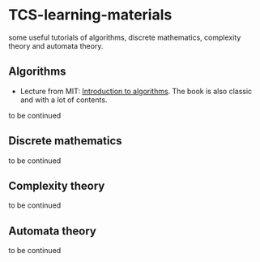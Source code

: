 # TCS-learning-materials
some useful tutorials of algorithms, discrete mathematics, complexity theory and automata theory.

## Algorithms

* Lecture from MIT: [Introduction to algorithms](https://ocw.mit.edu/courses/6-006-introduction-to-algorithms-fall-2011/pages/lecture-notes/). The book is also classic and with a lot of contents.

to be continued

## Discrete mathematics

to be continued

## Complexity theory

to be continued

## Automata theory

to be continued
